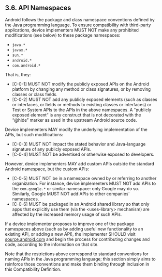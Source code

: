 ## 3.6\. API Namespaces

Android follows the package and class namespace conventions defined by the Java
programming language.  To ensure compatibility with third-party applications,
device implementers MUST NOT make any prohibited modifications (see below) to
these package namespaces:

*   `java.*`
*   `javax.*`
*   `sun.*`
*   `android.*`
*   `com.android.*`

That is, they:

*    [C-0-1] MUST NOT modify the publicly exposed APIs on the Android platform
     by changing any method or class signatures, or by removing classes or class
     fields.
*    [C-0-2] MUST NOT add any publicly exposed elements (such as classes or
     interfaces, or fields or methods to existing classes or interfaces) or Test
     or System APIs to the APIs in the above namespaces. A “publicly exposed
     element” is any construct that is not decorated with the “@hide” marker as
     used in the upstream Android source code.

Device implementers MAY modify the underlying implementation of the APIs, but
such modifications:

*    [C-0-3] MUST NOT impact the stated behavior and Java-language signature of
     any publicly exposed APIs.
*    [C-0-4] MUST NOT be advertised or otherwise exposed to developers.

However, device implementers MAY add custom APIs outside the standard Android
namespace, but the custom APIs:

*    [C-0-5] MUST NOT be in a namespace owned by or referring to another
     organization. For instance, device implementers MUST NOT add APIs to the
     `com.google.*` or similar namespace: only Google may do so. Similarly,
     Google MUST NOT add APIs to other companies' namespaces.
*    [C-0-6] MUST be packaged in an Android shared library so that only apps
     that explicitly use them (via the &lt;uses-library&gt; mechanism) are
     affected by the increased memory usage of such APIs.

If a device implementer proposes to improve one of the package namespaces above
(such as by adding useful new functionality to an existing API, or adding a new
API), the implementer SHOULD visit [source.android.com](
http://source.android.com/) and begin the process for contributing changes and
code, according to the information on that site.

Note that the restrictions above correspond to standard conventions for naming
APIs in the Java programming language; this section simply aims to reinforce
those conventions and make them binding through inclusion in this Compatibility
Definition.